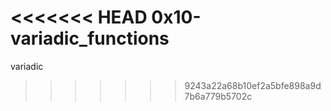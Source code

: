 <<<<<<< HEAD
0x10-variadic_functions
=======
variadic
>>>>>>> 9243a22a68b10ef2a5bfe898a9d7b6a779b5702c
